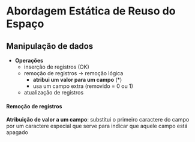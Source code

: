 # Abordagem Estática de Reuso do Espaço
## Manipulação de dados
- **Operações**
    - inserção de registros (OK)
    - remoção de registros -> remoção lógica
      - **atribui um valor para um campo** (*)
      - usa um campo extra (removido = 0 ou 1)
    - atualização de registros
#### Remoção de registros
**Atribuição de valor a um campo**: substitui o primeiro caractere do campo por um caractere especial que serve para indicar que aquele campo está apagado